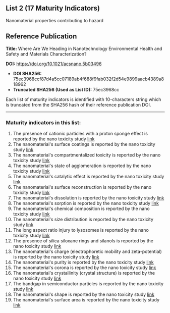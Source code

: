 ## List 2 (17 Maturity Indicators)

Nanomaterial properties contributing to hazard

## Reference Publication

**Title:** Where Are We Heading in Nanotechnology Environmental Health and Safety and Materials Characterization?

**DOI:** https://doi.org/10.1021/acsnano.5b03496

* **DOI SHA256:** 75ec3968ccf87d4a5cc07189ab4f688f9fab032f2d54e9899aacb4389a818962
* **Truncated SHA256 (Used as List ID):** 75ec3968cc

Each list of maturity indicators is identified with 10-characters string which is truncated from the SHA256 hash of their reference publication DOI.

--------------------

### Maturity indicators in this list:

1. The presence of cationic particles with a proton sponge effect is reported by the nano toxicity study [link](https://github.com/ammar257ammar/NanoMaturityIndicators/blob/main/01-75ec3968cc/MI-R1.3-75ec3968cc-EMERGENT_CATION_SPONGE.md)
1. The nanomaterial's surface coatings is reported by the nano toxicity study [link](https://github.com/ammar257ammar/NanoMaturityIndicators/blob/main/01-75ec3968cc/MI-R1.3-75ec3968cc-INTRINSIC_SURFACE_COATINGS.md)
1. The nanomaterial's compartmentalized toxicity is reported by the nano toxicity study [link](https://github.com/ammar257ammar/NanoMaturityIndicators/blob/main/01-75ec3968cc/MI-R1.3-75ec3968cc-EMERGENT_COMPARTMENTALIZED_TOXICITY.md)
1. The nanomaterial's state of agglomeration is reported by the nano toxicity study [link](https://github.com/ammar257ammar/NanoMaturityIndicators/blob/main/01-75ec3968cc/MI-R1.3-75ec3968cc-EXTRINSIC_STATE_OF_AGGLOMERATION.md)
1. The nanomaterial's catalytic effect is reported by the nano toxicity study [link](https://github.com/ammar257ammar/NanoMaturityIndicators/blob/main/01-75ec3968cc/MI-R1.3-75ec3968cc-EMERGENT_CATALYTIC_EFFECTS.md)
1. The nanomaterial's surface reconstruction is reported by the nano toxicity study [link](https://github.com/ammar257ammar/NanoMaturityIndicators/blob/main/01-75ec3968cc/MI-R1.3-75ec3968cc-EXTRINSIC_SURFACE_RECONSTRUCTION.md)
1. The nanomaterial's dissolution is reported by the nano toxicity study [link](https://github.com/ammar257ammar/NanoMaturityIndicators/blob/main/01-75ec3968cc/MI-R1.3-75ec3968cc-EXTRINSIC_DISSOLUTION.md)
1. The nanomaterial's sorption is reported by the nano toxicity study [link](https://github.com/ammar257ammar/NanoMaturityIndicators/blob/main/01-75ec3968cc/MI-R1.3-75ec3968cc-EXTRINSIC_SORPTION.md)
1. The nanomaterial's chemical composition is reported by the nano toxicity study [link](https://github.com/ammar257ammar/NanoMaturityIndicators/blob/main/01-75ec3968cc/MI-R1.3-75ec3968cc-INTRINSIC_CHEMICAL_COMPOSITION.md)
1. The nanomaterial's size distribution is reported by the nano toxicity study [link](https://github.com/ammar257ammar/NanoMaturityIndicators/blob/main/01-75ec3968cc/MI-R1.3-75ec3968cc-INTRINSIC_SIZE_DISTRIBUTION.md)
1. The long aspect ratio injury to lysosomes is reported by the nano toxicity study [link](https://github.com/ammar257ammar/NanoMaturityIndicators/blob/main/01-75ec3968cc/MI-R1.3-75ec3968cc-EMERGENT_LAR_LYSOSOMES.md)
1. The presence of silica siloxane rings and silanols is reported by the nano toxicity study [link](https://github.com/ammar257ammar/NanoMaturityIndicators/blob/main/01-75ec3968cc/MI-R1.3-75ec3968cc-EMERGENT_SILOXANE_SILANOLS.md)
1. The nanomaterial's charge (electrophoretic mobility and zeta-potential) is reported by the nano toxicity study [link](https://github.com/ammar257ammar/NanoMaturityIndicators/blob/main/01-75ec3968cc/MI-R1.3-75ec3968cc-EXTRINSIC_CHARGE.md)
1. The nanomaterial's purity is reported by the nano toxicity study [link](https://github.com/ammar257ammar/NanoMaturityIndicators/blob/main/01-75ec3968cc/MI-R1.3-75ec3968cc-INTRINSIC_PURITY.md)
1. The nanomaterial's corona is reported by the nano toxicity study [link](https://github.com/ammar257ammar/NanoMaturityIndicators/blob/main/01-75ec3968cc/MI-R1.3-75ec3968cc-EXTRINSIC_CORONA.md)
1. The nanomaterial's crystallinity (crystal structure) is reported by the nano toxicity study [link](https://github.com/ammar257ammar/NanoMaturityIndicators/blob/main/01-75ec3968cc/MI-R1.3-75ec3968cc-INTRINSIC_CRYSTALLINITY.md)
1. The bandgap in semiconductor particles is reported by the nano toxicity study [link](https://github.com/ammar257ammar/NanoMaturityIndicators/blob/main/01-75ec3968cc/MI-R1.3-75ec3968cc-EMERGENT_BANDGAP_SEMINCONDUCTOR.md)
1. The nanomaterial's shape is reported by the nano toxicity study [link](https://github.com/ammar257ammar/NanoMaturityIndicators/blob/main/01-75ec3968cc/MI-R1.3-75ec3968cc-INTRINSIC_SHAPE.md)
1. The nanomaterial's surface area is reported by the nano toxicity study [link](https://github.com/ammar257ammar/NanoMaturityIndicators/blob/main/01-75ec3968cc/MI-R1.3-75ec3968cc-INTRINSIC_SURFACE_AREA.md)
